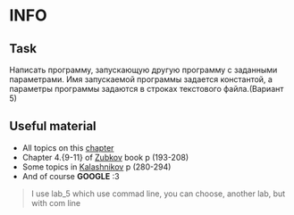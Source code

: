 # INFO
## Task
Написать программу, запускающую другую программу с заданными
параметрами. Имя запускаемой программы задается константой, а параметры
программы задаются в строках текстового файла.(Вариант 5)
##  Useful material
- All topics on this [chapter][Frolov]
- Chapter 4.{9-11} of [Zubkov][Zubkov] book p (193-208)
- Some topics in [Kalashnikov][Kalashnikovs] p (280-294) 
- And of course <b>GOOGLE</b> :3
> I use lab_5 which use commad line, you can choose, another lab, but with com line


[Zubkov]:https://disk.yandex.by/i/OgZUXl7B6mj2hA
[Swan]: https://disk.yandex.by/i/xpeoXuSMzZFlOg
[Kalashnikovs]: https://disk.yandex.by/i/x8En2MnxEce8gA
[Frolov]: https://www.frolov-lib.ru/books/bsp/v18/ch3.html

